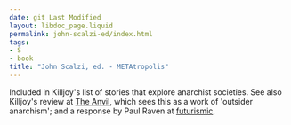 ```yaml
---
date: git Last Modified
layout: libdoc_page.liquid
permalink: john-scalzi-ed/index.html
tags:
- S
- book
title: "John Scalzi, ed. - METAtropolis"
---
```


Included in  Killjoy's list of stories that explore anarchist  societies. See also Killjoy's review at <a href="http://theanvilreview.org/print/outsider_anarchism/">The Anvil</a>,  which sees this as a work of 'outsider anarchism'; and a response by Paul Raven  at  <a href="http://futurismic.com/2010/07/27/metatropolis-as-an-outsider-anarchist-text/"> futurismic</a>.